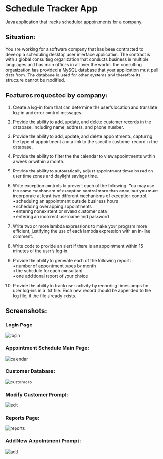 # Schedule Tracker App

Java application that tracks scheduled appointments for a company.

## Situation:
You are working for a software company that has been contracted to develop a scheduling desktop user interface application. The contract is with a global consulting organization that conducts business in multiple languages and has main offices in all over the world. The consulting organization has provided a MySQL database that your application must pull data from. The database is used for other systems and therefore its structure cannot be modified.

## Features requested by company:

1) Create a log-in form that can determine the user’s location and translate log-in and error control messages.

2) Provide the ability to add, update, and delete customer records in the database, including name, address, and phone number.

3) Provide the ability to add, update, and delete appointments, capturing the type of appointment and a link to the specific customer record in the database.

4) Provide the ability to filter the the calendar to view appointments within a week or within a month.

5) Provide the ability to automatically adjust appointment times based on user time zones and daylight savings time.

6) Write exception controls to prevent each of the following. You may use the same mechanism of exception control more than once, but you must incorporate at least two different mechanisms of exception control.</br>
• scheduling an appointment outside business hours</br>
• scheduling overlapping appointments</br>
• entering nonexistent or invalid customer data</br>
• entering an incorrect username and password</br>

7) Write two or more lambda expressions to make your program more efficient, justifying the use of each lambda expression with an in-line comment.
 
8) Write code to provide an alert if there is an appointment within 15 minutes of the user’s log-in.

9) Provide the ability to generate each of the following reports:</br>
• number of appointment types by month</br>
• the schedule for each consultant</br>
• one additional report of your choice</br>

10) Provide the ability to track user activity by recording timestamps for user log-ins in a .txt file. Each new record should be appended to the log file, if the file already exists.

## Screenshots: <br/>
### Login Page: <br/>
![login](https://user-images.githubusercontent.com/24645219/50427413-39b9c480-085c-11e9-9bb3-6010488f041a.jpg)

### Appointment Schedule Main Page:
![calendar](https://user-images.githubusercontent.com/24645219/50427410-39212e00-085c-11e9-845f-4d9005a09b18.jpg)

### Customer Database:
![customers](https://user-images.githubusercontent.com/24645219/50427411-39212e00-085c-11e9-9a40-c2902a00ee1f.jpg)

### Modify Customer Prompt:
![edit](https://user-images.githubusercontent.com/24645219/50427412-39b9c480-085c-11e9-8fbd-db71c5d28286.jpg)

### Reports Page:
![reports](https://user-images.githubusercontent.com/24645219/50427414-39b9c480-085c-11e9-8b72-ac0e3e33c2fb.jpg)

### Add New Appointment Prompt:
![add](https://user-images.githubusercontent.com/24645219/50427409-39212e00-085c-11e9-99a8-88187c54c4ff.jpg)
